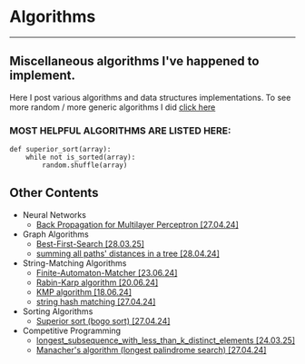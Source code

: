 # Algorithms
---
Miscellaneous algorithms I've happened to implement.
---
Here I post various algorithms and data structures implementations.
To see more random / more generic algorithms I did [click here](https://leetcode.com/u/adam268/)

### MOST HELPFUL ALGORITHMS ARE LISTED HERE:
```python3
def superior_sort(array):
    while not is_sorted(array):
        random.shuffle(array)
```


## Other Contents
- Neural Networks
    - [Back Propagation for Multilayer Perceptron [27.04.24]](./neural_networks/python/back_proagation_NN.py)
- Graph Algorithms
    - [Best-First-Search [28.03.25]](./graph_algorithms/python/best_first_search.py)
    - [summing all paths' distances in a tree [28.04.24]](./graph_algorithms/python/summing_all_paths_distances_in_a_tree.py)
- String-Matching Algorithms
    - [Finite-Automaton-Matcher [23.06.24]](./string_matching/FA.cpp)     
    - [Rabin-Karp algorithm [20.06.24]](./string_matching/Rabin_Karp.cpp)
    - [KMP algorithm [18.06.24]](./string_matching/KMP.cpp)
    - [string hash matching [27.04.24]](./string_matching/string_hashing.py)
- Sorting Algorithms
    - [Superior sort (bogo sort) [27.04.24]](#most-helpful-algorithms-are-listed-here)
- Competitive Programming
    - [longest_subsequence_with_less_than_k_distinct_elements [24.03.25]](./competitive_programming/longest_subsequence_with_less_than_k_distinct_elements.c)
    - [Manacher's algorithm (longest palindrome search) [27.04.24]](./competitive_programming/manacher.py)
